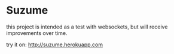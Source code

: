 Suzume
=====

this project is intended as a test with websockets, but will receive improvements over time.

try it on: http://suzume.herokuapp.com